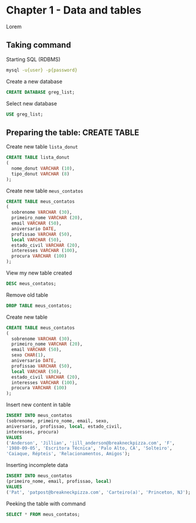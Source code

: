 # Chapter 1 - Data and tables

Lorem

## Taking command

Starting SQL (RDBMS)

```bash
mysql -u{user} -p{password}
```

Create a new database

```sql
CREATE DATABASE greg_list;
```

Select new database

```sql
USE greg_list;
```

## Preparing the table: CREATE TABLE

Create new table `lista_donut`
```sql
CREATE TABLE lista_donut
(
  nome_donut VARCHAR (10),
  tipo_donut VARCHAR (8)
);
```

Create new table `meus_contatos`
```sql
CREATE TABLE meus_contatos
(
  sobrenome VARCHAR (30),
  primeiro_nome VARCHAR (20),
  email VARCHAR (50),
  aniversario DATE,
  profissao VARCHAR (50),
  local VARCHAR (50),
  estado_civil VARCHAR (20),
  interesses VARCHAR (100),
  procura VARCHAR (100)
);
```

View my new table created
```sql
DESC meus_contatos;
```

Remove old table
```sql
DROP TABLE meus_contatos;
```

Create new table
```sql
CREATE TABLE meus_contatos
(
  sobrenome VARCHAR (30),
  primeiro_nome VARCHAR (20),
  email VARCHAR (50),
  sexo CHAR(1),
  aniversario DATE,
  profissao VARCHAR (50),
  local VARCHAR (50),
  estado_civil VARCHAR (20),
  interesses VARCHAR (100),
  procura VARCHAR (100)
);
```

Insert new content in table
```sql
INSERT INTO meus_contatos
(sobrenome, primeiro_nome, email, sexo, 
aniversario, profissao, local, estado_civil, 
interesses, procura)
VALUES
('Anderson', 'Jillian', 'jill_anderson@breakneckpizza.com', 'F', 
'1980-09-05', 'Escritora Técnica', 'Palo Alto, CA', 'Solteiro', 
'Caiaque, Répteis', 'Relacionamentos, Amigos');
```

Inserting incomplete data
```sql
INSERT INTO meus_contatos
(primeiro_nome, email, profissao, local)
VALUES
('Pat', 'patpost@breakneckpizza.com', 'Carteiro(a)', 'Princeton, NJ');
```

Peeking the table with command
```sql
SELECT * FROM meus_contatos;
```